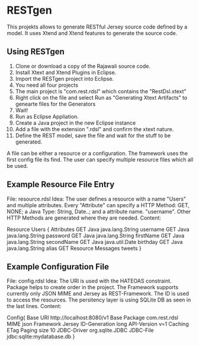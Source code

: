 RESTgen
=======

This projekts allows to generate RESTful Jersey source code defined by a model. It uses Xtend and Xtend features to generate the source code. 


## Using RESTgen

1. Clone or download a copy of the Rajawali source code.
2. Install Xtext and Xtend Plugins in Eclipse.
2. Import the RESTgen project into Eclipse.
3. You need all four projects
4. The main project is "com.rest.rdsl" which contains the "RestDsl.xtext" 
5. Right click on the file and select Run as "Generating Xtext Artifacts" to genearte files for the Generators
6. Wait!
7. Run as Eclipse Appliation.
8. Create a Java project in the new Eclipse instance
9. Add a file with the extension ".rdsl" and confirm the xtext nature. 
10. Define the REST model, save the file and wait for the stuff to be generated.

A file can be either a resource or a configuration. The framework uses the first config file its find. The user can specify multiple resource files which all be used. 

## Example Resource File Entry
File: resource.rdsl
Idea: The user defines a resource with a name "Users" and multiple attributes. Every "Attribute" can specify a HTTP Method: GET, NONE; a Java Type: String, Date..; and a attribute name. "username". Other HTTP Methods are generated where they are needed. 
Content: 

Resource Users
{
	Attributes
	GET Java java.lang.String username
	GET Java java.lang.String password
	GET Java java.lang.String firstName
	GET Java java.lang.String secondName
	GET Java java.util.Date birthday
    GET Java java.lang.String alias
	GET Resource Messages tweets 
}

## Example Configuration File

File: config.rdsl
Idea: 
The URI is used with the HATEOAS constraint. 
Package helps to create order in the project. 
The Framework supports currently only JSON MIME and Jersey as REST-Framework. The ID is used to access the resources. 
The persitency layer is using SQLite DB as seen in the last lines.
Content: 

Config{
	Base URI http://localhost:8080/v1 
	Base Package com.rest.rdsl
	MIME json
	Framework Jersey
	ID-Generation long 
	API-Version v=1
	Caching ETag
	Paging size 10
	JDBC-Driver org.sqlite.JDBC
	JDBC-File jdbc:sqlite:mydatabase.db
}
